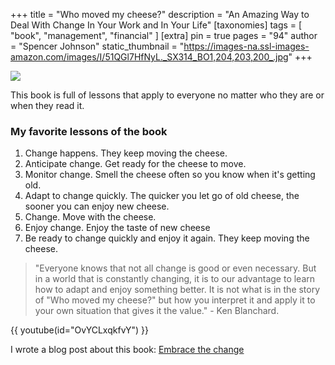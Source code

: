 +++
title = "Who moved my cheese?"
description = "An Amazing Way to Deal With Change In Your Work and In Your Life"
[taxonomies]
tags = [ "book", "management", "financial" ]
[extra]
pin = true
pages = "94"
author = "Spencer Johnson"
static_thumbnail = "https://images-na.ssl-images-amazon.com/images/I/51QGl7HfNyL._SX314_BO1,204,203,200_.jpg"
+++

<a target="_blank" href="https://amzn.to/3djaXcv">
    <img border="0" src="https://images-na.ssl-images-amazon.com/images/I/51QGl7HfNyL._SX314_BO1,204,203,200_.jpg" >
</a>

<!-- more -->

This book is full of lessons that apply to everyone no matter who they are or when they read it.

### My favorite lessons of the book
1. Change happens.
   They keep moving the cheese.
1. Anticipate change.
   Get ready for the cheese to move.
1. Monitor change.
   Smell the cheese often so you know when it's getting old.
1. Adapt to change quickly.
   The quicker you let go of old cheese, the sooner you can enjoy new cheese.
1. Change.
   Move with the cheese.
1. Enjoy change.
   Enjoy the taste of new cheese
1. Be ready to change quickly and enjoy it again.
   They keep moving the cheese.

> "Everyone knows that not all change is good or even necessary. But in a world that is constantly changing, it is to our advantage to learn how to adapt and enjoy something better. It is not what is in the story of "Who moved my cheese?" but how you interpret it and apply it to your own situation that gives it the value." - Ken Blanchard.

{{ youtube(id="OvYCLxqkfvY") }}

I wrote a blog post about this book: [Embrace the change](/blog/embrace-the-change/)
